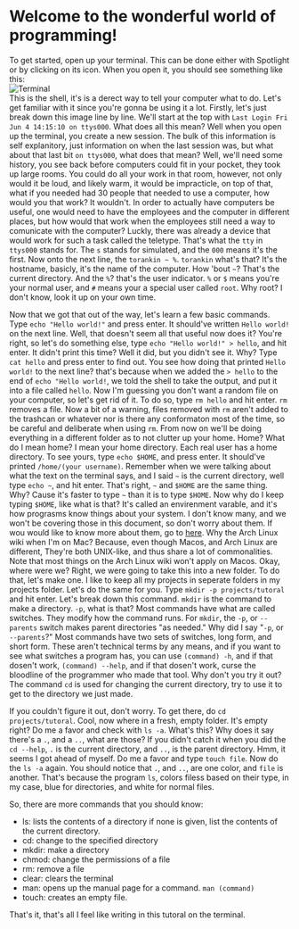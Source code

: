 # Welcome to the wonderful world of programming!

To get started, open up your terminal. This can be done either with Spotlight or by clicking on its icon. When you open it, you should see something like this:\
![Terminal](https://www.maketecheasier.com/assets/uploads/2021/06/macos-terminal-basics.png)\
This is the shell, it's is a derect way to tell your computer what to do. Let's get familiar with it since you're gonna be using it a lot. Firstly, let's just break down this image line by line. We'll start at the top with ```Last Login Fri Jun 4 14:15:10 on ttys000```. What does all this mean? Well when you open up the terminal, you create a new session. The bulk of this information is self explanitory, just information on when the last session was, but what about that last bit ```on ttys000```, what does that mean? Well, we'll need some history, you see back before computers could fit in your pocket, they took up large rooms. You could do all your work in that room, however, not only would it be loud, and likely warm, it would be impracticle, on top of that, what if you needed had 30 people that needed to use a computer, how would you that work? It wouldn't. In order to actually have computers be useful, one would need to have the employees and the computer in different places, but how would that work when the employees still need a way to comunicate with the computer? Luckly, there was already a device that would work for such a task called the teletype. That's what the ```tty``` in ```ttys000``` stands for. The ```s``` stands for simulated, and the ```000``` means it's the first. Now onto the next line, the ```torankin ~ %```. ```torankin``` what's that? It's the hostname, basicly, it's the name of the computer. How 'bout ```~```? That's the current directory. And the ```%```? that's the user indicator. ```%``` or ```$``` means you're your normal user, and ```#``` means your a special user called ```root```. Why root? I don't know, look it up on your own time. 

Now that we got that out of the way, let's learn a few basic commands. Type ```echo "Hello world!"``` and press enter. It should've written ```Hello world!``` on the next line. Well, that doesn't seem all that useful now does it? You're right, so let's do something else, type ```echo "Hello world!" > hello```, and hit enter. It didn't print this time? Well it did, but you didn't see it. Why? Type ```cat hello``` and press enter to find out. You see how doing that printed ```Hello world!``` to the next line? that's because when we added the ```> hello``` to the end of ```echo "Hello world!```, we told the shell to take the output, and put it into a file called ```hello```. Now I'm guessing you don't want a random file on your computer, so let's get rid of it. To do so, type ```rm hello``` and hit enter. ```rm``` removes a file. Now a bit of a warning, files removed with ```rm``` aren't added to the trashcan or whatever nor is there any conformaton most of the time, so be careful and deliberate when using ```rm```. From now on we'll be doing everything in a different folder as to not clutter up your home. Home? What do I mean home? I mean your home directory. Each real user has a home directory. To see yours, type ```echo $HOME```, and press enter. It should've printed ```/home/(your username)```. Remember when we were talking about what the text on the terminal says, and I said ```~``` is the current directory, well type ```echo ~```, and hit enter. That's right, ```~``` and ```$HOME``` are the same thing. Why? Cause it's faster to type ```~``` than it is to type ```$HOME```. Now why do I keep typing ```$HOME```, like what is that? It's called an envirenment varable, and it's how prograsms know things about your system. I don't know many, and we won't be covering those in this document, so don't worry about them. If wou would like to know more about them, go to [here](https://wiki.archlinux.org/title/Environment_variables). Why the Arch Linux wiki when I'm on Mac? Because, even though Macos, and Arch Linux are different, They're both UNIX-like, and thus share a lot of commonalities. Note that most things on the Arch Linux wiki won't apply on Macos. Okay, where were we? Right, we were going to take this into a new folder. To do that, let's make one. I like to keep all my projects in seperate folders in my projects folder. Let's do the same for you. Type ```mkdir -p projects/tutoral``` and hit enter. Let's break down this command. ```mkdir``` is the command to make a directory. ```-p```, what is that? Most commands have what are called switches. They modify how the command runs. For ```mkdir```, the ```-p```, or ```--parents``` switch makes parent directories "as needed." Why did I say "```-p```, or ```--parents```?" Most commands have two sets of switches, long form, and short form. These aren't technical terms by any means, and if you want to see what switches a program has, you can use ```(command) -h```, and if that dosen't work, ```(command) --help```, and if that dosen't work, curse the bloodline of the programmer who made that tool. Why don't you try it out? The command ```cd``` is used for changing the current directory, try to use it to get to the directory we just made.

If you couldn't figure it out, don't worry. To get there, do ```cd projects/tutoral```. Cool, now where in a fresh, empty folder. It's empty right? Do me a favor and check with ```ls -a```. What's this? Why does it say there's a ```.```, and a ```..```, what are those? If you didn't catch it when you did the ```cd --help```, ```.``` is the current directory, and ```..```, is the parent directory. Hmm, it seems I got ahead of myself. Do me a favor and type ```touch file```. Now do the ```ls -a``` again. You should notice that ```.```, and ```..```, are one color, and ```file``` is another. That's because the program ```ls```, colors filess based on their type, in my case, blue for directories, and white for normal files. 

So, there are more commands that you should know:

- ls: lists the contents of a directory if none is given, list the contents of the current directory.
- cd: change to the specified directory
- mkdir: make a directory
- chmod: change the permissions of a file
- rm: remove a file
- clear: clears the terminal
- man: opens up the manual page for a command. ```man (command)```
- touch: creates an empty file.

That's it, that's all I feel like writing in this tutoral on the terminal.

